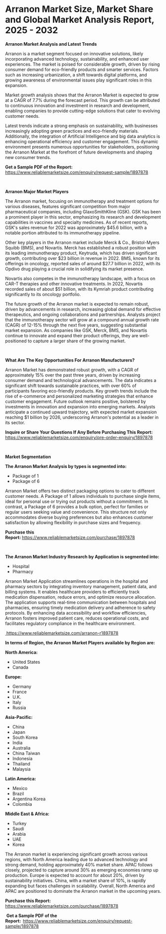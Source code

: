<p><h1>Arranon Market Size, Market Share and Global Market Analysis Report, 2025 - 2032</h1></p><p><strong>Arranon Market Analysis and Latest Trends</strong></p>
<p><p>Arranon is a market segment focused on innovative solutions, likely incorporating advanced technology, sustainability, and enhanced user experiences. The market is poised for considerable growth, driven by rising consumer demand for eco-friendly products and smarter services. Factors such as increasing urbanization, a shift towards digital platforms, and growing awareness of environmental issues play significant roles in this expansion.</p><p>Market growth analysis shows that the Arranon Market is expected to grow at a CAGR of 7.7% during the forecast period. This growth can be attributed to continuous innovation and investment in research and development, enabling companies to provide cutting-edge solutions that cater to evolving customer needs. </p><p>Latest trends indicate a strong emphasis on sustainability, with businesses increasingly adopting green practices and eco-friendly materials. Additionally, the integration of Artificial Intelligence and big data analytics is enhancing operational efficiency and customer engagement. This dynamic environment presents numerous opportunities for stakeholders, positioning the Arranon Market at the forefront of future developments and shaping new consumer trends.</p></p>
<p><strong>Get a Sample PDF of the Report:&nbsp;</strong> <a href="https://www.reliablemarketsize.com/enquiry/request-sample/1897878?utm_campaign=3064&utm_medium=2&utm_source=Github&utm_content=ia&utm_term=19042025&utm_id=arranon">https://www.reliablemarketsize.com/enquiry/request-sample/1897878</a></p>
<p>&nbsp;</p>
<p><strong>Arranon Major Market Players</strong></p>
<p><p>The Arranon market, focusing on immunotherapy and treatment options for various diseases, features significant competition from major pharmaceutical companies, including GlaxoSmithKline (GSK). GSK has been a prominent player in this sector, emphasizing its research and development capabilities in vaccines and specialty medicines. As of recent reports, GSK's sales revenue for 2022 was approximately $45.6 billion, with a notable portion attributed to its immunotherapy pipeline.</p><p>Other key players in the Arranon market include Merck & Co., Bristol-Myers Squibb (BMS), and Novartis. Merck has established a robust position with its leading immunotherapy product, Keytruda, which has driven significant growth, contributing over $23 billion in revenue in 2022. BMS, known for its offerings in oncology, reported sales of around $27.7 billion in 2022, with its Opdivo drug playing a crucial role in solidifying its market presence.</p><p>Novartis also competes in the immunotherapy landscape, with a focus on CAR-T therapies and other innovative treatments. In 2022, Novartis recorded sales of about $51 billion, with its Kymriah product contributing significantly to its oncology portfolio.</p><p>The future growth of the Arranon market is expected to remain robust, driven by advancements in research, increasing global demand for effective therapeutics, and ongoing collaborations and partnerships. Analysts project that the immunotherapy sector will grow at a compound annual growth rate (CAGR) of 12-15% through the next five years, suggesting substantial market expansion. As companies like GSK, Merck, BMS, and Novartis continue to innovate and expand their product offerings, they are well-positioned to capture a larger share of the growing market.</p></p>
<p>&nbsp;</p>
<p><strong>What Are The Key Opportunities For Arranon Manufacturers?</strong></p>
<p><p>Arranon Market has demonstrated robust growth, with a CAGR of approximately 15% over the past three years, driven by increasing consumer demand and technological advancements. The data indicates a significant shift towards sustainable practices, with over 60% of participants favoring eco-friendly products. Key growth trends include the rise of e-commerce and personalized marketing strategies that enhance customer engagement. Future outlook remains positive, bolstered by investments in innovation and expansion into emerging markets. Analysts anticipate a continued upward trajectory, with expected market expansion reaching $1 billion by 2026, underscoring Arranon's potential as a leader in its sector.</p></p>
<p><strong>Inquire or Share Your Questions If Any Before Purchasing This Report:</strong> <a href="https://www.reliablemarketsize.com/enquiry/pre-order-enquiry/1897878?utm_campaign=3064&utm_medium=2&utm_source=Github&utm_content=ia&utm_term=19042025&utm_id=arranon">https://www.reliablemarketsize.com/enquiry/pre-order-enquiry/1897878</a></p>
<p>&nbsp;</p>
<p><strong>Market Segmentation</strong></p>
<p><strong>The Arranon Market Analysis by types is segmented into:</strong></p>
<p><ul><li>Package of 1</li><li>Package of 6</li></ul></p>
<p><p>Arranon Market offers two distinct packaging options to cater to different customer needs. A Package of 1 allows individuals to purchase single items, ideal for personal use or trying out products without a commitment. In contrast, a Package of 6 provides a bulk option, perfect for families or regular users seeking value and convenience. This structure not only accommodates diverse buying preferences but also enhances customer satisfaction by allowing flexibility in purchase sizes and frequency.</p></p>
<p><strong>Purchase this Report:&nbsp;</strong><a href="https://www.reliablemarketsize.com/purchase/1897878?utm_campaign=3064&utm_medium=2&utm_source=Github&utm_content=ia&utm_term=19042025&utm_id=arranon">https://www.reliablemarketsize.com/purchase/1897878</a></p>
<p>&nbsp;</p>
<p><strong>The Arranon Market Industry Research by Application is segmented into:</strong></p>
<p><ul><li>Hospital</li><li>Pharmacy</li></ul></p>
<p><p>Arranon Market Application streamlines operations in the hospital and pharmacy sectors by integrating inventory management, patient data, and billing systems. It enables healthcare providers to efficiently track medication dispensation, reduce errors, and optimize resource allocation. The application supports real-time communication between hospitals and pharmacies, ensuring timely medication delivery and adherence to safety protocols. By enhancing data accessibility and workflow efficiencies, Arranon fosters improved patient care, reduces operational costs, and facilitates regulatory compliance in the healthcare environment.</p></p>
<p><a href="https://www.reliablemarketsize.com/arranon-r1897878?utm_campaign=3064&utm_medium=2&utm_source=Github&utm_content=ia&utm_term=19042025&utm_id=arranon">&nbsp;https://www.reliablemarketsize.com/arranon-r1897878</a></p>
<p><strong>In terms of Region, the Arranon Market Players available by Region are:</strong></p>
<p>
    <p> <strong> North America: </strong>
        <ul>
            <li>United States</li>
            <li>Canada</li>
        </ul>
        </p> 
    <p> <strong> Europe: </strong>
        <ul>
            <li>Germany</li>
            <li>France</li>
            <li>U.K.</li>
            <li>Italy</li>
            <li>Russia</li>
        </ul>
        </p> 
    <p> <strong> Asia-Pacific: </strong>
        <ul>
            <li>China</li>
            <li>Japan</li>
            <li>South Korea</li>
            <li>India</li>
            <li>Australia</li>
            <li>China Taiwan</li>
            <li>Indonesia</li>
            <li>Thailand</li>
            <li>Malaysia</li>
        </ul>
        </p> 
    <p> <strong> Latin America: </strong>
        <ul>
            <li>Mexico</li>
            <li>Brazil</li>
            <li>Argentina Korea</li>
            <li>Colombia</li>
        </ul>
        </p> 
    <p> <strong> Middle East & Africa: </strong>
        <ul>
            <li>Turkey</li>
            <li>Saudi</li>
            <li>Arabia</li>
            <li>UAE</li>
            <li>Korea</li>
        </ul>
    </p>
    </p>
<p><p>The Arranon market is experiencing significant growth across various regions, with North America leading due to advanced technology and strong demand, holding approximately 40% market share. APAC follows closely, projected to capture around 30% as emerging economies ramp up production. Europe is expected to account for about 20%, driven by sustainability initiatives. China, with a market share of 10%, is rapidly expanding but faces challenges in scalability. Overall, North America and APAC are positioned to dominate the Arranon market in the upcoming years.</p></p>
<p><strong>Purchase this Report: </strong><a href="https://www.reliablemarketsize.com/purchase/1897878?utm_campaign=3064&utm_medium=2&utm_source=Github&utm_content=ia&utm_term=19042025&utm_id=arranon">https://www.reliablemarketsize.com/purchase/1897878</a></p>
<p>&nbsp;<strong>Get a Sample PDF of the Report:&nbsp;&nbsp;</strong><a href="https://www.reliablemarketsize.com/enquiry/request-sample/1897878?utm_campaign=3064&utm_medium=2&utm_source=Github&utm_content=ia&utm_term=19042025&utm_id=arranon">https://www.reliablemarketsize.com/enquiry/request-sample/1897878</a></p>
<p><strong></strong></p>
<p><p></p><p></p><p></p></p>